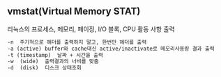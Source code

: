 ## vmstat(Virtual Memory STAT)
리눅스의 프로세스, 메모리, 페이징, I/O 블록, CPU 활동 사항 출력
```dockerfile
-n	주기적으로 헤더를 출력하지 말고, 한번만 헤더를 출력
-a (active)	buffer와 cache대신 active/inactivate로 메모리사용량 결과 출력
-t (timestamp)	날짜 + 시간을 출력
-w  (wide)	출력결과의 너비를 맞춤
-d  (disk)	디스크 상태조회
```